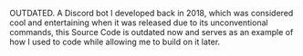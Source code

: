 OUTDATED.
A Discord bot I developed back in 2018, which was considered cool and entertaining when it was released due to its unconventional commands, this Source Code is outdated now and serves as an example of how I used to code while allowing me to build on it later.

